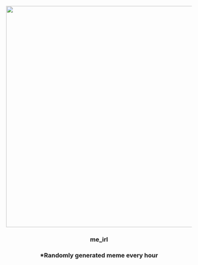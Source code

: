 <p align="center">
        <img src="https://i.redd.it/uyc0623i3cu81.jpg" width="600" height="600">
        </p>
        <h3 align="center">me_irl</h3>
        <h3 align="center">*Randomly generated meme every hour</h3>
    